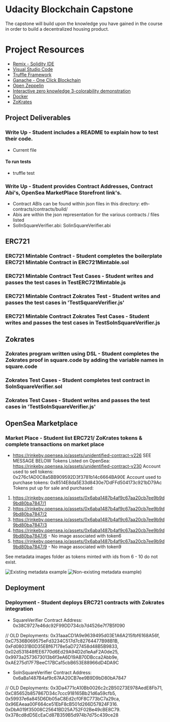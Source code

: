 # Udacity Blockchain Capstone

The capstone will build upon the knowledge you have gained in the course in order to build a decentralized housing product. 

# Project Resources

* [Remix - Solidity IDE](https://remix.ethereum.org/)
* [Visual Studio Code](https://code.visualstudio.com/)
* [Truffle Framework](https://truffleframework.com/)
* [Ganache - One Click Blockchain](https://truffleframework.com/ganache)
* [Open Zeppelin ](https://openzeppelin.org/)
* [Interactive zero knowledge 3-colorability demonstration](http://web.mit.edu/~ezyang/Public/graph/svg.html)
* [Docker](https://docs.docker.com/install/)
* [ZoKrates](https://github.com/Zokrates/ZoKrates)


## Project Deliverables
### Write Up - Student includes a README to explain how to test their code.
- Current file
#### To run tests
- truffle test

### Write Up - Student provides Contract Addresses, Contract Abi's, OpenSea MarketPlace Storefront link's.
- Contract ABIs can be found within json files in this directory: eth-contracts/contracts/build/
- Abis are within the json representation for the various contracts / files listed
- SolInSquareVerifier.abi: SolinSquareVerifier.abi


## ERC721
### ERC721 Mintable Contract - Student completes the boilerplate ERC721 Mintable Contract in ERC721Mintable.sol
### ERC721 Mintable Contract Test Cases - Student writes and passes the test cases in TestERC721Mintable.js
### ERC721 Mintable Contract Zokrates Test - Student writes and passes the test cases in 'TestSquareVerifier.js'
### ERC721 Mintable Contract Zokrates Test Cases - Student writes and passes the test cases in TestSolnSquareVerifier.js 

## Zokrates
### Zokrates program written using DSL - Student completes the Zokrates proof in square.code by adding the variable names in square.code
### Zokrates Test Cases - Student completes test contract in SolnSquareVerifier.sol
### Zokrates Test Cases - Student writes and passes the test cases in 'TestSolnSquareVerifier.js' 

## OpenSea Marketplace
### Market Place - Student list ERC721/ ZoKrates tokens & complete transactions on market place
- https://rinkeby.opensea.io/assets/unidentified-contract-v226
SEE MESSAGE BELOW
Tokens Listed on OpenSea: https://rinkeby.opensea.io/assets/unidentified-contract-v230
Account used to sell tokens: 0x276c1AD0C8a5BB909592D3f3781b14c6664BA90E
Account used to purchase tokens: 0x8514E8da5E33d8430e7DdFFd504173c921bD79Ac
Tokens put up for sale and purchased: 
1. https://rinkeby.opensea.io/assets/0x6aba1487b4af9c67aa20cb7ee9b9d9bd80ba7847/1
2. https://rinkeby.opensea.io/assets/0x6aba1487b4af9c67aa20cb7ee9b9d9bd80ba7847/2
3. https://rinkeby.opensea.io/assets/0x6aba1487b4af9c67aa20cb7ee9b9d9bd80ba7847/3
4. https://rinkeby.opensea.io/assets/0x6aba1487b4af9c67aa20cb7ee9b9d9bd80ba7847/6 - No image associated with token6
5. https://rinkeby.opensea.io/assets/0x6aba1487b4af9c67aa20cb7ee9b9d9bd80ba7847/9 - No image associated with token9

See metadata images folder as tokens minted with ids from 6 - 10 do not exist. 

![Existing metadata example](/MetadataImages/Listing1.png)
![Non-existing metadata example](/MetadataImages/Listing6.png))

## Deployment
### Deployment - Student deploys ERC721 contracts with Zokrates integration
- SquareVerifier Contract Address: 0x38C9727e46dc92F99DD734cb7d4526e7f7B5f090

// OLD Deployments: 0x31aaaCD1A9e9639495d03E1A6A215fbf6168A56f, 0xC7536B069575eFd3234C517d7c82764477B98B1B, 0xFd08031B0D35EBf67178e5aD727458d48B5B9833, 0x02d531848fEE6770d6Ed29A94D2d1eAaF2A0de25, 0x9973a2573673013b6f3eA6D19AB70DBcca2Abb9e, 0xAE275d17F7BeeC17BCa15cbB653E88966dD4DA9C

- SolnSquareVerifier Contract Address: 0x6aBa1487B4af9c67AA20CB7ee9B9D9bD80bA7847

// OLD Deployments: 0x3Da4771cA10Bb0026c2c2B50273E978AedE8Fb71, 0xC85652b857867D34c7ccc918165Bb21d6a59cfb5, 0x59937e6a845D6Db05aC8Ed2cf0F8C773bC7a29ca, 0x96EAeaa00F664ce51EbF8cB501d266D57824F316. 0xDbA019f35008C25641BD25A752F02Be49cBE8C79. 0x378cd8dD5EcEaCd87B359B5d974b7d75c439ce28
